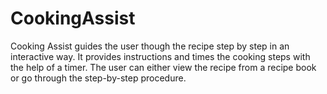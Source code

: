 # CookingAssist
Cooking Assist guides the user though the recipe step by step in an interactive way.
It provides instructions and times the cooking steps with the help of a timer.
The user can either view the recipe from a recipe book or go through the step-by-step
procedure.
